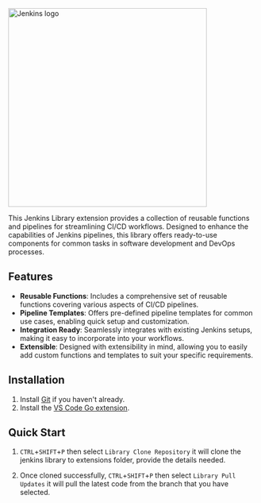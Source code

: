 <a href="https://jenkins.io">
    <img width="400" src="https://www.jenkins.io/images/jenkins-logo-title-dark.png" alt="Jenkins logo"> 
</a>

This Jenkins Library extension provides a collection of reusable functions and pipelines for streamlining CI/CD workflows. Designed to enhance the capabilities of Jenkins pipelines, this library offers ready-to-use components for common tasks in software development and DevOps processes.

## Features

- **Reusable Functions**: Includes a comprehensive set of reusable functions covering various aspects of CI/CD pipelines.
- **Pipeline Templates**: Offers pre-defined pipeline templates for common use cases, enabling quick setup and customization.
- **Integration Ready**: Seamlessly integrates with existing Jenkins setups, making it easy to incorporate into your workflows.
- **Extensible**: Designed with extensibility in mind, allowing you to easily add custom functions and templates to suit your specific requirements.

## Installation

1.  Install [Git](https://git-scm.com/) if you haven't already.
1.  Install the [VS Code Go extension]().

## Quick Start
1. `CTRL`+`SHIFT`+`P` then select `Library Clone Repository` it will clone the jenkins library to extensions folder, provide the details needed.

1. Once cloned successfully, `CTRL`+`SHIFT`+`P` then select `Library Pull Updates` it will pull the latest code from the branch that you have selected.

